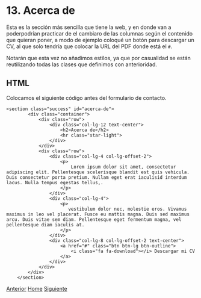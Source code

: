 # 13. Acerca de


Esta es la sección más sencilla que tiene la web, y en donde van a poderpodrían practicar de el cambiaro de las columnas según el contenido que quieran poner, a modo de ejemplo coloqué un botón para descargar un CV, al que solo tendría que colocar la URL del PDF donde está el `#`.

Notarán que esta vez no añadimos estilos, ya que por casualidad se están reutilizando todas las clases que definimos con anterioridad.


## HTML

Colocamos el siguiente código antes del formulario de contacto.

```
<section class="success" id="acerca-de">
        <div class="container">
            <div class="row">
                <div class="col-lg-12 text-center">
                    <h2>Acerca de</h2>
                    <hr class="star-light">
                </div>
            </div>
            <div class="row">
                <div class="col-lg-4 col-lg-offset-2">
                    <p>
                        Lorem ipsum dolor sit amet, consectetur adipiscing elit. Pellentesque scelerisque blandit est quis vehicula. Duis consectetur porta pretium. Nullam eget erat iaculisid interdum lacus. Nulla tempus egestas tellus,.
                    </p>
                </div>
                <div class="col-lg-4">
                    <p>
                       vestibulum dolor nec, molestie eros. Vivamus maximus in leo vel placerat. Fusce eu mattis magna. Duis sed maximus arcu. Duis vitae sem diam. Pellentesque eget fermentum magna, vel pellentesque diam iaculis at.
                    </p>
                </div>
                <div class="col-lg-8 col-lg-offset-2 text-center">
                    <a href="#" class="btn btn-lg btn-outline">
                        <i class="fa fa-download"></i> Descargar mi CV
                    </a>
                </div>
            </div>
        </div>
    </section>
```

<div class="Grid">
    <a href="https://fgarciajulia.github.io/mi_primera_pagina/atajo" class="my-btn anterior">Anterior</a>
    <a href="https://fgarciajulia.github.io/mi_primera_pagina" class="my-btn home">Home</a>
    <a href="https://fgarciajulia.github.io/mi_primera_pagina/portfolio" class="my-btn siguiente">Siguiente</a>
</div>